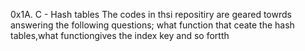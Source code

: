 0x1A. C - Hash tables
The codes in thsi repositiry are geared towrds answering the following questions; what function that ceate the hash tables,what functiongives the index key and so fortth
